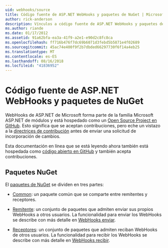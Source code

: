 ```yaml
---
uid: webhooks/source
title: Código fuente de ASP.NET WebHooks y paquetes de NuGet | Microsoft Docs
author: rick-anderson
description: Vínculos a código fuente de ASP.NET WebHooks y paquetes de NuGet
ms.author: riande
ms.date: 01/17/2012
ms.assetid: 91a62bfa-ea3a-41f9-a2e1-e90d2c8fc8ca
ms.openlocfilehash: ff716b476f7dc69b6071d3febd5b5871e4f02689
ms.sourcegitcommit: 45ac74e400f9f2b7dbded66297730f6f14a4eb25
ms.translationtype: MT
ms.contentlocale: es-ES
ms.lasthandoff: 08/16/2018
ms.locfileid: "41836952"
---
```

# <a name="aspnet-webhooks-source-code-and-nuget-packages"></a>Código fuente de ASP.NET WebHooks y paquetes de NuGet

WebHooks de ASP.NET de Microsoft forma parte de la familia Microsoft ASP.NET de módulos y está hospedado como un [Open Source Project en GitHub](https://github.com/aspnet/WebHooks). Esto significa que se aceptan contribuciones, pero eche un vistazo a la [directrices de contribución](https://github.com/aspnet/Home/blob/master/CONTRIBUTING.md) antes de enviar una solicitud de incorporación de cambios.

Esta documentación en línea que se está leyendo ahora también está hospedada como [código abierto en GitHub](http://docs.asp.net/en/latest/contribute/style-guide.html#style-guide) y también acepta contribuciones.

## <a name="nuget-packages"></a>Paquetes NuGet

El [paquetes de NuGet](https://nuget.org/packages?q=Microsoft.AspNet.WebHooks) se dividen en tres partes:

* [Common](https://www.nuget.org/packages?q=Microsoft.AspNet.WebHooks.Common): un paquete común que se comparte entre remitentes y receptores.

* [Remitente](https://www.nuget.org/packages?q=Microsoft.AspNet.WebHooks.Custom): un conjunto de paquetes que admiten enviar sus propios WebHooks a otros usuarios. La funcionalidad para enviar los WebHooks se describe con más detalle en [WebHooks enviar](sending/index.md).

* [Receptores](https://www.nuget.org/packages?q=Microsoft.AspNet.WebHooks.Receivers): un conjunto de paquetes que admiten reciban WebHooks de otros usuarios. La funcionalidad para recibir los WebHooks se describe con más detalle en [WebHooks recibir](receiving/index.md).
